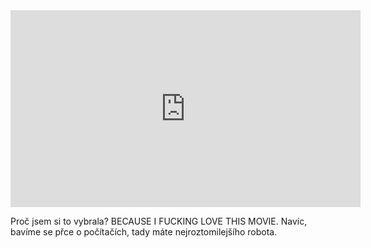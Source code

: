 <iframe width="560" height="315" src="https://www.youtube.com/embed/l6bmTNadhJE" frameborder="0" allowfullscreen></iframe>

Proč jsem si to vybrala? BECAUSE I FUCKING LOVE THIS MOVIE. Navíc, bavíme se přce o počítačích, tady máte nejroztomilejšího robota.
